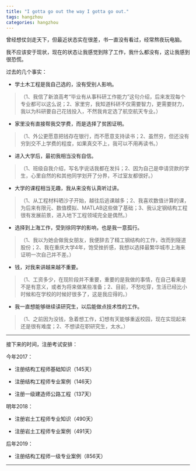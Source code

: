 ```yaml
---
title: "I gotta go out the way I gotta go out."
tags: hangzhou
categories: hangzhou
---
```


曾经想仗剑走天下，但最近状态实在很差，书一直没有看过，经常熬夜玩电脑。

我不应该安于现状，现在的状态让我感觉到除了工作，我什么都没有，这让我感到很恐慌。

过去的几个事实：

- 学土木工程是我自己选的，没有受别人影响。
>（1、我信了新浪高考“毕业有从事科研工作能力”这句介绍，后来发现每个专业都可以这么说；2、家里穷，我知道科研不仅需要智力，更需要财力，我以为科研要自己花钱投入，不然我肯定选了航空航天专业。）

- 家里没有直接帮我交学费，而是选择了贫困证明。
>（1、外公更愿意把钱存在银行，而不愿意支持读书；2、虽然穷，但还没有穷到交不上学费的程度，如果真交不上，我可以不用再读书。）

- 进入大学后，最初我相当没有自信。
>（1、班级自我介绍，写名字说话我都在发抖；2、因为自己是申请贷款的学生，心里自然的和其他同学划开了分界，不过室友都很好。）

- 大学的课程相当无趣，我从来没有认真听过讲。
>（1、从工程材料晒沙子开始，越往后逃课越多；2、我喜欢数值计算的课，为后来有限元、数值模拟、MATLAB这些做了基础；3、我认定钢结构工程很有发展前景，进入地下工程领域完全是偶然。）

- 选择到上海工作，受到徐同学的影响，也是我一意孤行。
>（1、我以为她会做我女朋友，我便辞去了精工钢结构的工作，改而到隧道股份；2、我在重庆大学4年，饱受挫折感，我想以选择最繁华城市上海来证明一次自己并不差。）

- 钱，对我来讲越来越不重要。
>（1、工资多少，在现阶段并不重要，重要的是我做的事情，在自己看来是不是有意义，或者为将来做某些准备；2、目前，不愁吃穿，生活已经比小时候和在学校的时候好很多了，这是我应得的。）

- 我一直想能够继续读研究生，以后能做点技术性的工作。
>（1、之前因为没钱，急着想工作，幻想有天能够重返校园，现在实现起来还是很有难度；2、不想读在职研究生，太水。）

------


接下来的时间，注册考试安排：

今年2017：

- 注册结构工程师基础知识（145天）

- 注册结构工程师专业案例（146天）

- 注册一级建造师公路工程（137天）

明年2018：

- 注册岩土工程师专业知识（490天）

- 注册岩土工程师专业案例（491天）

后年2019：

- 注册结构工程师一级专业案例（856天）

------

<!-- 研究生的准备：


2017年12月，参加武汉大学地球物理研究生入学考试。 -->

<!-- if pass

2018年3月，参加复试

	if pass

	2018年9月，辞职，读研

	else

	2018年评过工程师后离职

	end if

else

2018年评过工程师后离职

end if -->

<!-- 武汉大学这方面的研究实力很强，暂时还不是十分了解地球物理和岩土工程、工程地质差别有多少，但是我不想继续在工地上班了，所以转换工作是必然的。

武汉地理位置居中，科研机构、学校都很多，人才荟萃，相对北上广而言，发展空间还很多。

尽管我爸妈、幺姨在广州、佛山生活这么多年了，但不适合我，我不想去广东。既然上海、杭州都不想留，武汉应该是一个很好的选择。

至于重庆，山城建筑太过于密集，坡坡坎坎太多，我不想回去。

如果能考上武汉大学，以后也就在武汉工作了，如果考不上，这个工程结束就回去上海工作，不要在杭州，社保之类的都在上海缴的。也可以考虑换一个工作单位，也要是上海的，很多事情都在于时间的累积。
 -->